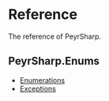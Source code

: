 # Reference
The reference of PeyrSharp.

## PeyrSharp.Enums
- [Enumerations](/enumerations)
- [Exceptions](/exceptions)